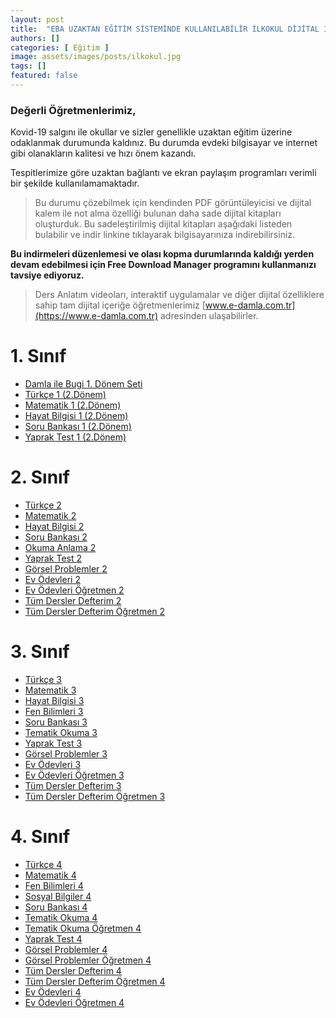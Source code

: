 ```yaml
---
layout: post
title:  "EBA UZAKTAN EĞİTİM SİSTEMİNDE KULLANILABİLİR İLKOKUL DİJİTAL İÇERİKLERİ"
authors: []
categories: [ Eğitim ]
image: assets/images/posts/ilkokul.jpg
tags: []
featured: false
---
```




### **Değerli Öğretmenlerimiz,**

Kovid-19 salgını ile okullar ve sizler genellikle uzaktan eğitim üzerine odaklanmak durumunda kaldınız. Bu durumda evdeki bilgisayar ve internet gibi olanakların kalitesi ve hızı önem kazandı.

Tespitlerimize göre uzaktan bağlantı ve ekran paylaşım programları verimli bir şekilde kullanılamamaktadır.

>Bu durumu çözebilmek için kendinden PDF görüntüleyicisi ve dijital kalem ile not alma özelliği bulunan daha sade dijital kitapları oluşturduk. Bu sadeleştirilmiş dijital kitapları aşağıdaki listeden bulabilir ve indir linkine tıklayarak bilgisayarınıza indirebilirsiniz.

**Bu indirmeleri düzenlemesi ve olası kopma durumlarında kaldığı yerden devam edebilmesi için Free Download Manager programını kullanmanızı tavsiye ediyoruz.**

>Ders Anlatım videoları, interaktif uygulamalar ve diğer dijital özelliklere sahip tam dijital içeriğe öğretmenlerimiz [www.e-damla.com.tr](https://www.e-damla.com.tr) adresinden ulaşabilirler.



# 1. Sınıf
- [Damla ile Bugi 1. Dönem Seti](https://cdn.e-damla.com.tr/PUBLIC/flippdfs/1-bugi.exe)
- [Türkçe 1 (2.Dönem)](https://cdn.e-damla.com.tr/PUBLIC/flippdfs/ades1-turkce.exe)
- [Matematik 1 (2.Dönem)](https://cdn.e-damla.com.tr/PUBLIC/flippdfs/ades1-matematik.exe)
- [Hayat Bilgisi 1 (2.Dönem)](https://cdn.e-damla.com.tr/PUBLIC/flippdfs/ades1-hayatbilgisi.exe)
- [Soru Bankası 1 (2.Dönem)](https://cdn.e-damla.com.tr/PUBLIC/flippdfs/ades1-sorubankasi.exe)
- [Yaprak Test 1 (2.Dönem)](https://cdn.e-damla.com.tr/PUBLIC/flippdfs/ades1-yapraktest.exe)

# 2. Sınıf
- [Türkçe 2](https://cdn.e-damla.com.tr/PUBLIC/flippdfs/ades2-turkce.exe)
- [Matematik 2](https://cdn.e-damla.com.tr/PUBLIC/flippdfs/ades2-matematik.exe)
- [Hayat Bilgisi 2](https://cdn.e-damla.com.tr/PUBLIC/flippdfs/ades2-hayatbilgisi.exe)
- [Soru Bankası 2](https://cdn.e-damla.com.tr/PUBLIC/flippdfs/ades2-sorubankasi.exe)
- [Okuma Anlama 2](https://cdn.e-damla.com.tr/PUBLIC/flippdfs/ades2-okumaanlama.exe)
- [Yaprak Test 2](https://cdn.e-damla.com.tr/PUBLIC/flippdfs/ades2-yapraktest.exe)
- [Görsel Problemler 2](https://cdn.e-damla.com.tr/PUBLIC/flippdfs/ades2-gorselproblem.exe)
- [Ev Ödevleri 2](https://cdn.e-damla.com.tr/PUBLIC/flippdfs/ades2-evodevleri.exe)
- [Ev Ödevleri Öğretmen 2](https://cdn.e-damla.com.tr/PUBLIC/flippdfs/ades2-evodevleriogretmen.exe)
- [Tüm Dersler Defterim 2](https://cdn.e-damla.com.tr/PUBLIC/flippdfs/ades4-tumderslerdefter.exe)
- [Tüm Dersler Defterim Öğretmen 2](https://cdn.e-damla.com.tr/PUBLIC/flippdfs/ades4-tumderslerdefterogretmen.exe)

# 3. Sınıf

- [Türkçe 3](https://cdn.e-damla.com.tr/PUBLIC/flippdfs/ades3-turkce.exe)
- [Matematik 3](https://cdn.e-damla.com.tr/PUBLIC/flippdfs/ades3-matematik.exe)
- [Hayat Bilgisi 3](https://cdn.e-damla.com.tr/PUBLIC/flippdfs/ades3-hayatbilgisi.exe)
- [Fen Bilimleri 3](https://cdn.e-damla.com.tr/PUBLIC/flippdfs/ades3-fenbilimleri.exe)
- [Soru Bankası 3](https://cdn.e-damla.com.tr/PUBLIC/flippdfs/ades3-sorubankasi.exe)
- [Tematik Okuma 3](https://cdn.e-damla.com.tr/PUBLIC/flippdfs/ades3-tematikokuma.exe)
- [Yaprak Test 3](https://cdn.e-damla.com.tr/PUBLIC/flippdfs/ades3-yapraktest.exe)
- [Görsel Problemler 3](https://cdn.e-damla.com.tr/PUBLIC/flippdfs/ades3-gorselproblem.exe)
- [Ev Ödevleri 3](https://cdn.e-damla.com.tr/PUBLIC/flippdfs/ades3-evodevleri.exe)
- [Ev Ödevleri Öğretmen 3](https://cdn.e-damla.com.tr/PUBLIC/flippdfs/ades3-evodevleriogretmen.exe)
- [Tüm Dersler Defterim 3](https://cdn.e-damla.com.tr/PUBLIC/flippdfs/ades3-tumderslerdefter.exe)
- [Tüm Dersler Defterim Öğretmen 3](https://cdn.e-damla.com.tr/PUBLIC/flippdfs/ades3-tumderslerdefterogretmen.exe)

# 4. Sınıf

- [Türkçe 4](https://cdn.e-damla.com.tr/PUBLIC/flippdfs/ades4-turkce.exe)
- [Matematik 4](https://cdn.e-damla.com.tr/PUBLIC/flippdfs/ades4-matematik.exe)
- [Fen Bilimleri 4](https://cdn.e-damla.com.tr/PUBLIC/flippdfs/ades4-fenbilimleri.exe)
- [Sosyal Bilgiler 4](https://cdn.e-damla.com.tr/PUBLIC/flippdfs/ades4-sosyalbilgiler.exe)
- [Soru Bankası 4](https://cdn.e-damla.com.tr/PUBLIC/flippdfs/ades4-sorubankasi.exe)
- [Tematik Okuma 4](https://cdn.e-damla.com.tr/PUBLIC/flippdfs/ades4-okumaanlama.exe)
- [Tematik Okuma Öğretmen 4](https://cdn.e-damla.com.tr/PUBLIC/flippdfs/ades4-okumaanlamaogretmen.exe)
- [Yaprak Test 4](https://cdn.e-damla.com.tr/PUBLIC/flippdfs/ades4-yapraktest.exe)
- [Görsel Problemler 4](https://cdn.e-damla.com.tr/PUBLIC/flippdfs/ades4-gorselproblem.exe)
- [Görsel Problemler Öğretmen 4](https://cdn.e-damla.com.tr/PUBLIC/flippdfs/ades4-gorselproblemogretmen.exe)
- [Tüm Dersler Defterim 4](https://cdn.e-damla.com.tr/PUBLIC/flippdfs/ades4-tumderslerdefter.exe)
- [Tüm Dersler Defterim Öğretmen 4](https://cdn.e-damla.com.tr/PUBLIC/flippdfs/ades4-tumderslerdefterogretmen.exe)
- [Ev Ödevleri 4](https://cdn.e-damla.com.tr/PUBLIC/flippdfs/ades4-evodevleri.exe)
- [Ev Ödevleri Öğretmen 4](https://cdn.e-damla.com.tr/PUBLIC/flippdfs/ades4-evodevleriogretmen.exe)
